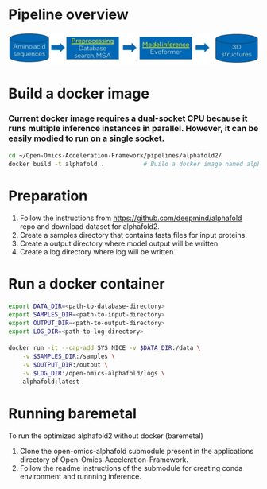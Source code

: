 # Pipeline overview

<p align="center">
<img src="https://github.com/IntelLabs/Open-Omics-Acceleration-Framework/blob/main/images/alphafold2-protein-folding.jpg"/a></br>
</p> 

# Build a docker image

### Current docker image requires a dual-socket CPU because it runs multiple inference instances in parallel. However, it can be easily modied to run on a single socket.

```bash
cd ~/Open-Omics-Acceleration-Framework/pipelines/alphafold2/
docker build -t alphafold .           # Build a docker image named alphafold
```
# Preparation 
1. Follow the instructions from https://github.com/deepmind/alphafold repo and download dataset for alphafold2.
2. Create a samples directory that contains fasta files for input proteins. 
3. Create a output directory where model output will be written.
4. Create a log directory where log will be written.
# Run a docker container
```bash
export DATA_DIR=<path-to-database-directory>
export SAMPLES_DIR=<path-to-input-directory>
export OUTPUT_DIR=<path-to-output-directory>
export LOG_DIR=<path-to-log-directory>

docker run -it --cap-add SYS_NICE -v $DATA_DIR:/data \
    -v $SAMPLES_DIR:/samples \
    -v $OUTPUT_DIR:/output \
    -v $LOG_DIR:/open-omics-alphafold/logs \
    alphafold:latest
```

# Running baremetal

To run the optimized alphafold2 without docker (baremetal)
1. Clone the open-omics-alphafold submodule present in the applications directory of Open-Omics-Acceleration-Framework.
2. Follow the readme instructions of the submodule for creating conda environment and runnning inference.

